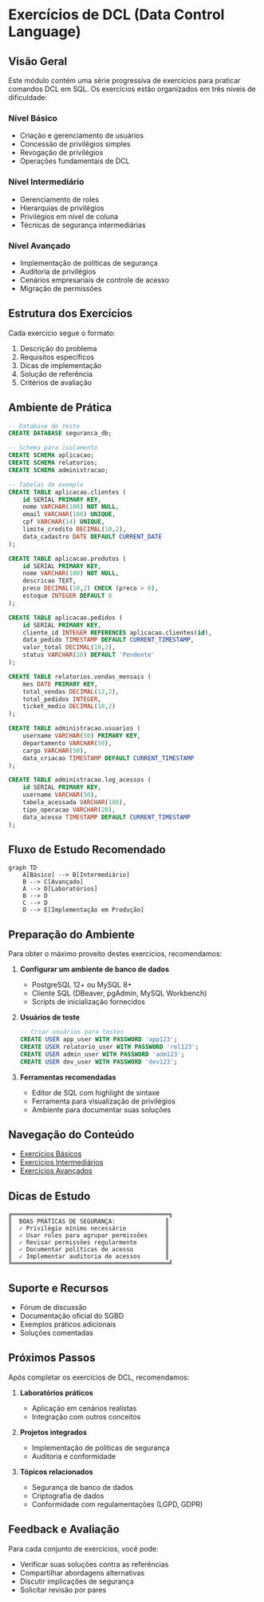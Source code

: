 # Exercícios de DCL (Data Control Language)

## Visão Geral

Este módulo contém uma série progressiva de exercícios para praticar comandos DCL em SQL. Os exercícios estão organizados em três níveis de dificuldade:

### Nível Básico
- Criação e gerenciamento de usuários
- Concessão de privilégios simples
- Revogação de privilégios
- Operações fundamentais de DCL

### Nível Intermediário
- Gerenciamento de roles
- Hierarquias de privilégios
- Privilégios em nível de coluna
- Técnicas de segurança intermediárias

### Nível Avançado
- Implementação de políticas de segurança
- Auditoria de privilégios
- Cenários empresariais de controle de acesso
- Migração de permissões

## Estrutura dos Exercícios

Cada exercício segue o formato:
1. Descrição do problema
2. Requisitos específicos
3. Dicas de implementação
4. Solução de referência
5. Critérios de avaliação

## Ambiente de Prática

```sql
-- Database de teste
CREATE DATABASE seguranca_db;

-- Schema para isolamento
CREATE SCHEMA aplicacao;
CREATE SCHEMA relatorios;
CREATE SCHEMA administracao;

-- Tabelas de exemplo
CREATE TABLE aplicacao.clientes (
    id SERIAL PRIMARY KEY,
    nome VARCHAR(100) NOT NULL,
    email VARCHAR(100) UNIQUE,
    cpf VARCHAR(14) UNIQUE,
    limite_credito DECIMAL(10,2),
    data_cadastro DATE DEFAULT CURRENT_DATE
);

CREATE TABLE aplicacao.produtos (
    id SERIAL PRIMARY KEY,
    nome VARCHAR(100) NOT NULL,
    descricao TEXT,
    preco DECIMAL(10,2) CHECK (preco > 0),
    estoque INTEGER DEFAULT 0
);

CREATE TABLE aplicacao.pedidos (
    id SERIAL PRIMARY KEY,
    cliente_id INTEGER REFERENCES aplicacao.clientes(id),
    data_pedido TIMESTAMP DEFAULT CURRENT_TIMESTAMP,
    valor_total DECIMAL(10,2),
    status VARCHAR(20) DEFAULT 'Pendente'
);

CREATE TABLE relatorios.vendas_mensais (
    mes DATE PRIMARY KEY,
    total_vendas DECIMAL(12,2),
    total_pedidos INTEGER,
    ticket_medio DECIMAL(10,2)
);

CREATE TABLE administracao.usuarios (
    username VARCHAR(50) PRIMARY KEY,
    departamento VARCHAR(50),
    cargo VARCHAR(50),
    data_criacao TIMESTAMP DEFAULT CURRENT_TIMESTAMP
);

CREATE TABLE administracao.log_acessos (
    id SERIAL PRIMARY KEY,
    username VARCHAR(50),
    tabela_acessada VARCHAR(100),
    tipo_operacao VARCHAR(20),
    data_acesso TIMESTAMP DEFAULT CURRENT_TIMESTAMP
);
```

## Fluxo de Estudo Recomendado

```mermaid
graph TD
    A[Básico] --> B[Intermediário]
    B --> C[Avançado]
    A --> D[Laboratórios]
    B --> D
    C --> D
    D --> E[Implementação em Produção]
```

## Preparação do Ambiente

Para obter o máximo proveito destes exercícios, recomendamos:

1. **Configurar um ambiente de banco de dados**
   - PostgreSQL 12+ ou MySQL 8+
   - Cliente SQL (DBeaver, pgAdmin, MySQL Workbench)
   - Scripts de inicialização fornecidos

2. **Usuários de teste**
   ```sql
   -- Criar usuários para testes
   CREATE USER app_user WITH PASSWORD 'app123';
   CREATE USER relatorio_user WITH PASSWORD 'rel123';
   CREATE USER admin_user WITH PASSWORD 'adm123';
   CREATE USER dev_user WITH PASSWORD 'dev123';
   ```

3. **Ferramentas recomendadas**
   - Editor de SQL com highlight de sintaxe
   - Ferramenta para visualização de privilégios
   - Ambiente para documentar suas soluções

## Navegação do Conteúdo

- [Exercícios Básicos](basic-dcl-exercises.md)
- [Exercícios Intermediários](intermediate-dcl-exercises.md)
- [Exercícios Avançados](advanced-dcl-exercises.md)

## Dicas de Estudo

```ascii
╔════════════════════════════════════════════╗
║  BOAS PRÁTICAS DE SEGURANÇA:              ║
║  ✓ Privilégio mínimo necessário           ║
║  ✓ Usar roles para agrupar permissões     ║
║  ✓ Revisar permissões regularmente        ║
║  ✓ Documentar políticas de acesso         ║
║  ✓ Implementar auditoria de acessos       ║
╚════════════════════════════════════════════╝
```

## Suporte e Recursos

- Fórum de discussão
- Documentação oficial do SGBD
- Exemplos práticos adicionais
- Soluções comentadas

## Próximos Passos

Após completar os exercícios de DCL, recomendamos:

1. **Laboratórios práticos**
   - Aplicação em cenários realistas
   - Integração com outros conceitos

2. **Projetos integrados**
   - Implementação de políticas de segurança
   - Auditoria e conformidade

3. **Tópicos relacionados**
   - Segurança de banco de dados
   - Criptografia de dados
   - Conformidade com regulamentações (LGPD, GDPR)

## Feedback e Avaliação

Para cada conjunto de exercícios, você pode:
- Verificar suas soluções contra as referências
- Compartilhar abordagens alternativas
- Discutir implicações de segurança
- Solicitar revisão por pares